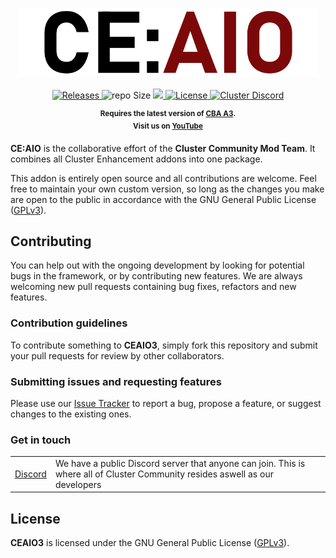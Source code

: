 <p align="center">
    <img src="https://raw.githubusercontent.com/clustermod/CEAIO3/main/extras/assets/logo/black/ceaio3_logo_trans.png" width="480">
</p>

<p align="center">
    <a href="https://github.com/clustermod/CEAIO3/releases">
        <img src="https://img.shields.io/github/v/release/clustermod/CEAIO3?style=flat-square" alt="Releases">
    </a>
    <a>
    <img src="https://img.shields.io/github/repo-size/clustermod/CEAIO3?style=flat-square" alt="repo Size">
    </a>
    <a href="https://github.com/clustermod/CEAIO3/issues" alt="Issue Tracker">
        <img src="https://img.shields.io/github/issues-raw/clustermod/CEAIO3?style=flat-square">
    </a>
    <a href="https://github.com/clustermod/CEAIO3/blob/master/LICENSE">
        <img src="https://img.shields.io/github/license/clustermod/CEAIO3?style=flat-square" alt="License">
    </a>
    <a href="https://discord.gg/6Sq6hDgbGF">
        <img src="https://img.shields.io/badge/Discord-Join-darkviolet.svg?style=flat-square" alt="Cluster Discord"">
    </a>
</p>

<p align="center">
    <sup><strong>Requires the latest version of <a href="https://github.com/CBATeam/CBA_A3/releases">CBA A3</a>.<br/>
    Visit us on <a href="https://www.youtube.com/channel/UCHvqA1frU_R9cqCW_5rmM4w">YouTube</a></strong></sup>
</p>

**CE:AIO** is the collaborative effort of the **Cluster Community Mod Team**. It combines all Cluster Enhancement addons into one package.

This addon is entirely open source and all contributions are welcome. Feel free to maintain your own custom version, so long as the changes you make are open to the public in accordance with the GNU General Public License ([GPLv3](https://github.com/Clustermod/CEAIO3/blob/master/LICENSE)).

## Contributing
You can help out with the ongoing development by looking for potential bugs in the framework, or by contributing new features. We are always welcoming new pull requests containing bug fixes, refactors and new features.

### Contribution guidelines
To contribute something to **CEAIO3**, simply fork this repository and submit your pull requests for review by other collaborators.

### Submitting issues and requesting features
Please use our [Issue Tracker](https://github.com/Tapawingo/CEAIO3/issues) to report a bug, propose a feature, or suggest changes to the existing ones.

### Get in touch
<table>
  <tr>
    <td><a href="https://discord.com/invite/6Sq6hDgbGF">Discord</a></td>
    <td>We have a public Discord server that anyone can join. This is where all of Cluster Community resides aswell as our developers</td>
  </tr>
</table>

## License
**CEAIO3** is licensed under the GNU General Public License ([GPLv3](https://github.com/Tapawingo/CEAIO3/blob/master/LICENSE)).
